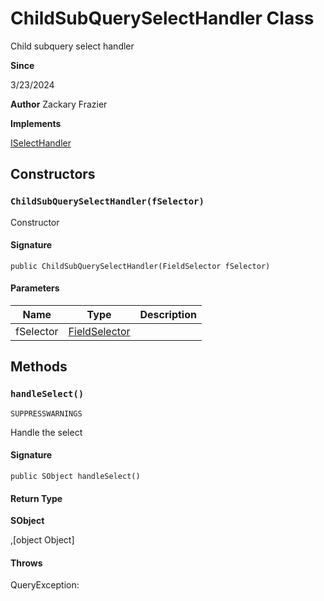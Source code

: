 # ChildSubQuerySelectHandler Class

Child subquery select handler

**Since** 

3/23/2024

**Author** Zackary Frazier

**Implements**

[ISelectHandler](ISelectHandler.md)

## Constructors
### `ChildSubQuerySelectHandler(fSelector)`

Constructor

#### Signature
```apex
public ChildSubQuerySelectHandler(FieldSelector fSelector)
```

#### Parameters
| Name | Type | Description |
|------|------|-------------|
| fSelector | [FieldSelector](FieldSelector.md) |  |

## Methods
### `handleSelect()`

`SUPPRESSWARNINGS`

Handle the select

#### Signature
```apex
public SObject handleSelect()
```

#### Return Type
**SObject**

,[object Object]

#### Throws
QueryException: